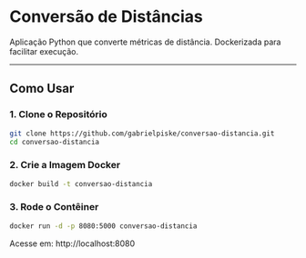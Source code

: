 # Conversão de Distâncias

Aplicação Python que converte métricas de distância. Dockerizada para facilitar execução.

---

## **Como Usar**

### 1. Clone o Repositório
```bash
git clone https://github.com/gabrielpiske/conversao-distancia.git
cd conversao-distancia
```

### 2. Crie a Imagem Docker
```bash
docker build -t conversao-distancia
```

### 3. Rode o Contêiner
```bash
docker run -d -p 8080:5000 conversao-distancia
```

Acesse em: http://localhost:8080
